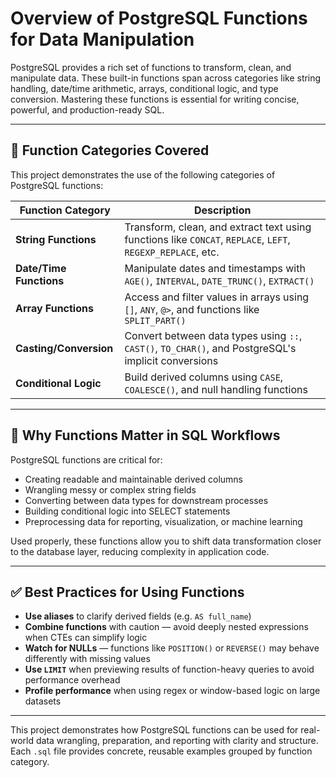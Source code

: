 # Overview of PostgreSQL Functions for Data Manipulation

PostgreSQL provides a rich set of functions to transform, clean, and manipulate data. These built-in functions span across categories like string handling, date/time arithmetic, arrays, conditional logic, and type conversion. Mastering these functions is essential for writing concise, powerful, and production-ready SQL.

---

## 🔧 Function Categories Covered

This project demonstrates the use of the following categories of PostgreSQL functions:

| Function Category       | Description                                                                                                 |
| ----------------------- | ----------------------------------------------------------------------------------------------------------- |
| **String Functions**    | Transform, clean, and extract text using functions like `CONCAT`, `REPLACE`, `LEFT`, `REGEXP_REPLACE`, etc. |
| **Date/Time Functions** | Manipulate dates and timestamps with `AGE()`, `INTERVAL`, `DATE_TRUNC()`, `EXTRACT()`                       |
| **Array Functions**     | Access and filter values in arrays using `[]`, `ANY`, `@>`, and functions like `SPLIT_PART()`               |
| **Casting/Conversion**  | Convert between data types using `::`, `CAST()`, `TO_CHAR()`, and PostgreSQL's implicit conversions         |
| **Conditional Logic**   | Build derived columns using `CASE`, `COALESCE()`, and null handling functions                               |

---

## 🧠 Why Functions Matter in SQL Workflows

PostgreSQL functions are critical for:

* Creating readable and maintainable derived columns
* Wrangling messy or complex string fields
* Converting between data types for downstream processes
* Building conditional logic into SELECT statements
* Preprocessing data for reporting, visualization, or machine learning

Used properly, these functions allow you to shift data transformation closer to the database layer, reducing complexity in application code.

---

## ✅ Best Practices for Using Functions

* **Use aliases** to clarify derived fields (e.g. `AS full_name`)
* **Combine functions** with caution — avoid deeply nested expressions when CTEs can simplify logic
* **Watch for NULLs** — functions like `POSITION()` or `REVERSE()` may behave differently with missing values
* **Use `LIMIT`** when previewing results of function-heavy queries to avoid performance overhead
* **Profile performance** when using regex or window-based logic on large datasets

---

This project demonstrates how PostgreSQL functions can be used for real-world data wrangling, preparation, and reporting with clarity and structure. Each `.sql` file provides concrete, reusable examples grouped by function category.
